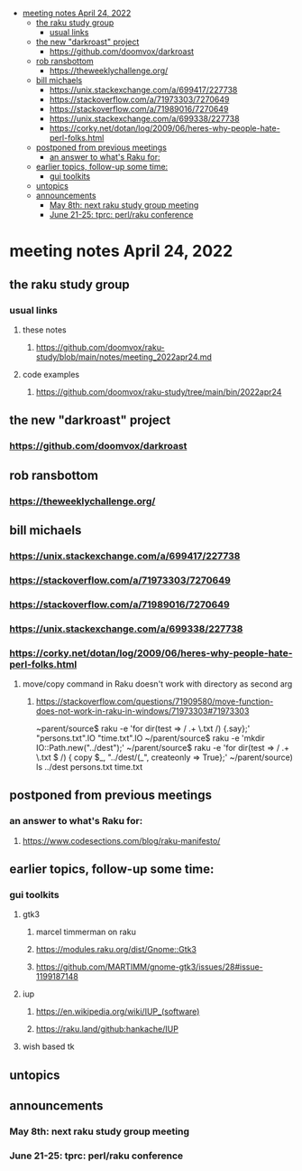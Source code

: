 - [meeting notes April 24, 2022](#orge329c01)
  - [the raku study group](#orga184b76)
    - [usual links](#orgf6dbb79)
  - [the new "darkroast" project](#orga49628f)
    - [<https://github.com/doomvox/darkroast>](#orgf032cad)
  - [rob ransbottom](#orga999e03)
    - [<https://theweeklychallenge.org/>](#orgb113c24)
  - [bill michaels](#org3375ea2)
    - [<https://unix.stackexchange.com/a/699417/227738>](#org0dc548e)
    - [<https://stackoverflow.com/a/71973303/7270649>](#orgd397bf6)
    - [<https://stackoverflow.com/a/71989016/7270649>](#org66fc64a)
    - [<https://unix.stackexchange.com/a/699338/227738>](#org1041bae)
    - [<https://corky.net/dotan/log/2009/06/heres-why-people-hate-perl-folks.html>](#orgcaec75f)
  - [postponed from previous meetings](#org6893ca1)
    - [an answer to what's Raku for:](#orgca5ceec)
  - [earlier topics, follow-up some time:](#orge393356)
    - [gui toolkits](#org0964327)
  - [untopics](#orgc7b95e6)
  - [announcements](#org88d561b)
    - [May 8th: next raku study group meeting](#orgd7c6407)
    - [June 21-25: tprc: perl/raku conference](#orgd8d78b3)


<a id="orge329c01"></a>

# meeting notes April 24, 2022


<a id="orga184b76"></a>

## the raku study group


<a id="orgf6dbb79"></a>

### usual links

1.  these notes

    1.  <https://github.com/doomvox/raku-study/blob/main/notes/meeting_2022apr24.md>

2.  code examples

    1.  <https://github.com/doomvox/raku-study/tree/main/bin/2022apr24>


<a id="orga49628f"></a>

## the new "darkroast" project


<a id="orgf032cad"></a>

### <https://github.com/doomvox/darkroast>


<a id="orga999e03"></a>

## rob ransbottom


<a id="orgb113c24"></a>

### <https://theweeklychallenge.org/>


<a id="org3375ea2"></a>

## bill michaels


<a id="org0dc548e"></a>

### <https://unix.stackexchange.com/a/699417/227738>


<a id="orgd397bf6"></a>

### <https://stackoverflow.com/a/71973303/7270649>


<a id="org66fc64a"></a>

### <https://stackoverflow.com/a/71989016/7270649>


<a id="org1041bae"></a>

### <https://unix.stackexchange.com/a/699338/227738>


<a id="orgcaec75f"></a>

### <https://corky.net/dotan/log/2009/06/heres-why-people-hate-perl-folks.html>

1.  move/copy command in Raku doesn't work with directory as second arg

    1.  <https://stackoverflow.com/questions/71909580/move-function-does-not-work-in-raku-in-windows/71973303#71973303>
    
        ~parent/source$ raku -e 'for dir(test => / .+ \\.txt /) {.say};' "persons.txt".IO "time.txt".IO ~/parent/source$ raku -e 'mkdir IO::Path.new("../dest");' ~/parent/source$ raku -e 'for dir(test => / .+ \\.txt $ /) { copy $\_, "../dest/\(_", createonly => True};' ~/parent/source\) ls ../dest persons.txt time.txt


<a id="org6893ca1"></a>

## postponed from previous meetings


<a id="orgca5ceec"></a>

### an answer to what's Raku for:

1.  <https://www.codesections.com/blog/raku-manifesto/>


<a id="orge393356"></a>

## earlier topics, follow-up some time:


<a id="org0964327"></a>

### gui toolkits

1.  gtk3

    1.  marcel timmerman on raku
    
    2.  <https://modules.raku.org/dist/Gnome::Gtk3>
    
    3.  <https://github.com/MARTIMM/gnome-gtk3/issues/28#issue-1199187148>

2.  iup

    1.  <https://en.wikipedia.org/wiki/IUP_(software)>
    
    2.  <https://raku.land/github:hankache/IUP>

3.  wish based tk


<a id="orgc7b95e6"></a>

## untopics


<a id="org88d561b"></a>

## announcements


<a id="orgd7c6407"></a>

### May 8th: next raku study group meeting


<a id="orgd8d78b3"></a>

### June 21-25: tprc: perl/raku conference
